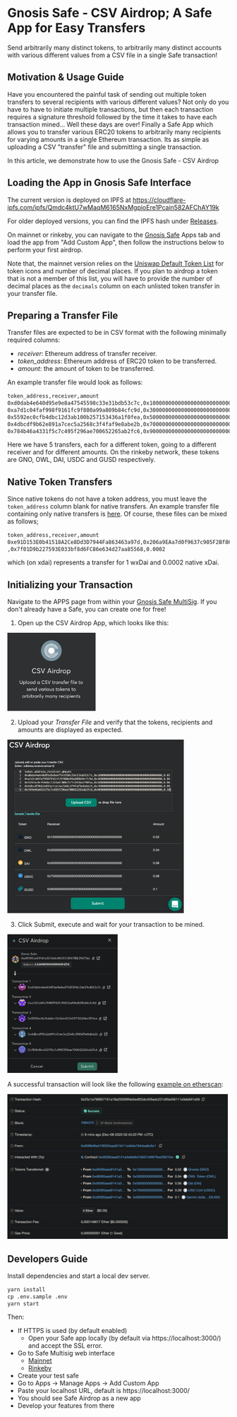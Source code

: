 # Gnosis Safe - CSV Airdrop; A Safe App for Easy Transfers

Send arbitrarily many distinct tokens, to arbitrarily many distinct accounts with various different values from a CSV file in a single Safe transaction!

## Motivation & Usage Guide

Have you encountered the painful task of sending out multiple token transfers to several recipients with various different values?
Not only do you have to have to initiate multiple transactions, but then each transaction requires a signature threshold followed by the time it takes to have each transaction mined...
Well these days are over!
Finally a Safe App which allows you to transfer various ERC20 tokens to arbitrarily many recipients for varying amounts in a single Ethereum transaction.
Its as simple as uploading a CSV "transfer" file and submitting a single transaction.

In this article, we demonstrate how to use the Gnosis Safe - CSV Airdrop

## Loading the App in Gnosis Safe Interface

The current version is deployed on IPFS at
https://cloudflare-ipfs.com/ipfs/Qmdc4ktU7wMaqM6165NxMgpioEre1Pcain582AFChAY19k

For older deployed versions, you can find the IPFS hash under [Releases](https://github.com/bh2smith/safe-airdrop/releases).

On mainnet or rinkeby, you can navigate to the [Gnosis Safe](https://gnosis-safe.io/app/) Apps tab and load the app from "Add Custom App", then follow the instructions below to perform your first airdrop.

Note that, the mainnet version relies on the [Uniswap Default Token List](https://tokenlists.org/token-list?url=https://gateway.ipfs.io/ipns/tokens.uniswap.org) for token icons and number of decimal places. If you plan to airdrop a token that is not a member of this list, you will have to provide the number of decimal places as the `decimals` column on each unlisted token transfer in your transfer file.

## Preparing a Transfer File

Transfer files are expected to be in CSV format with the following minimally required columns:

- _receiver_: Ethereum address of transfer receiver.
- _token_address_: Ethereum address of ERC20 token to be transferred.
- _amount_: the amount of token to be transferred.

An example transfer file would look as follows:

```
token_address,receiver,amount
0xd0dab4e640d95e9e8a47545598c33e31bdb53c7c,0x1000000000000000000000000000000000000000,0.02
0xa7d1c04faf998f9161fc9f800a99a809b84cfc9d,0x3000000000000000000000000000000000000000,0.04
0x5592ec0cfb4dbc12d3ab100b257153436a1f0fea,0x5000000000000000000000000000000000000000,0.06
0x4dbcdf9b62e891a7cec5a2568c3f4faf9e8abe2b,0x7000000000000000000000000000000000000000,0.08
0x784b46a4331f5c7c495f296ae700652265ab2fc6,0x9000000000000000000000000000000000000000,0.10
```

Here we have 5 transfers, each for a different token, going to a different receiver and for different amounts. On the rinkeby network, these tokens are GNO, OWL, DAI, USDC and GUSD respectively.

## Native Token Transfers

Since native tokens do not have a token address, you must leave the `token_address` column blank for native transfers. An example transfer file containing only native transfers is [here](test_data/native-token.csv). Of course, these files can be mixed as follows;

```
token_address,receiver,amount
0xe91D153E0b41518A2Ce8Dd3D7944Fa863463a97d,0x206a9EAa7d0f9637c905F2Bf86aCaB363Abb418c,1
,0x7f01D9b227593E033bf8d6FC86e634d27aa85568,0.0002
```

which (on xdai) represents a transfer for 1 wxDai and 0.0002 native xDai.

## Initializing your Transaction

Navigate to the APPS page from within your [Gnosis Safe MultiSig](http://gnosis-safe.io/app). If you don't already have a Safe, you can create one for free!

1. Open up the CSV Airdrop App, which looks like this:

<img src="./public/tutorial/App-screen.png" width="200">

2. Upload your _Transfer File_ and verify that the tokens, recipients and amounts are displayed as expected.

<img src="./public/tutorial/File-uploaded.png" width="400">

3. Click Submit, execute and wait for your transaction to be mined.

<img src="./public/tutorial/Transaction-submission.png" width="250">

A successful transaction will look like the following [example on etherscan](https://rinkeby.etherscan.io/tx/0x25c1a799957161a18a20056ffde5edf53dc426adc231d5fa456111e3eb641e59):

<img src="./public/tutorial/tx-success.png" width="500">

## Developers Guide

Install dependencies and start a local dev server.

```
yarn install
cp .env.sample .env
yarn start
```

Then:

- If HTTPS is used (by default enabled)
  - Open your Safe app locally (by default via https://localhost:3000/) and accept the SSL error.
- Go to Safe Multisig web interface
  - [Mainnet](https://app.gnosis-safe.io)
  - [Rinkeby](https://rinkeby.gnosis-safe.io/app)
- Create your test safe
- Go to Apps -> Manage Apps -> Add Custom App
- Paste your localhost URL, default is https://localhost:3000/
- You should see Safe Airdrop as a new app
- Develop your features from there
